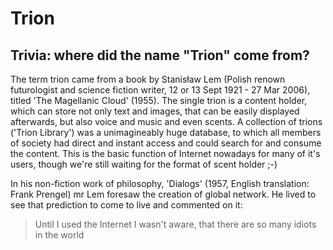 # Trion

## Trivia: where did the name "Trion" come from?

The term trion came from a book by Stanisław Lem (Polish renown futurologist and science fiction writer, 12 or 13 Sept 1921 - 27 Mar 2006), titled 'The Magellanic Cloud' (1955). The single trion is a content holder, which can store not only text and images, that can be easily displayed afterwards, but also voice and music and even scents. A collection of trions ('Trion Library') was a unimagineably huge database, to which all members of society had direct and instant access and could search for and consume the content. This is the basic function of Internet nowadays for many of it's users, though we're still waiting for the format of scent holder ;-)

In his non-fiction work of philosophy, 'Dialogs' (1957, English translation: Frank Prengel) mr Lem foresaw the creation of global network. He lived to see that prediction to come to live and commented on it:

> Until I used the Internet I wasn't aware, that there are so many idiots in the world
